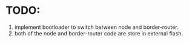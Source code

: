 # TODO:

1. implement bootloader to switch between node and border-router.
2. both of the node and border-router code are store in external flash.
